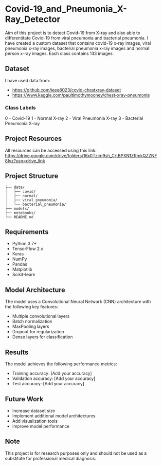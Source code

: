 # Covid-19_and_Pneumonia_X-Ray_Detector

Aim of this project is to detect Covid-19 from X-ray and also able to differentitate Covid-19 from viral pneumonia and bacterial pneumonia. I have created a custom dataset that contains covid-19 x-ray images, viral pneumonia x-ray images, bacterial pneumonia x-ray images and normal person x-ray images. Each class contains 133 images.

## Dataset
I have used data from:
- https://github.com/ieee8023/covid-chestxray-dataset
- https://www.kaggle.com/paultimothymooney/chest-xray-pneumonia

### Class Labels
0 - Covid-19
1 - Normal X-ray
2 - Viral Pneumonia X-ray
3 - Bacterial Pneumonia X-ray

## Project Resources
All resources can be accessed using this link:
https://drive.google.com/drive/folders/16x0Tzcn9sh_CrtBPXN1ZRmkQZZNF8Ivz?usp=drive_link

## Project Structure
```
├── data/
│   ├── covid/
│   ├── normal/
│   ├── viral_pneumonia/
│   └── bacterial_pneumonia/
├── models/
├── notebooks/
└── README.md
```

## Requirements
- Python 3.7+
- TensorFlow 2.x
- Keras
- NumPy
- Pandas
- Matplotlib
- Scikit-learn

## Model Architecture
The model uses a Convolutional Neural Network (CNN) architecture with the following key features:
- Multiple convolutional layers
- Batch normalization
- MaxPooling layers
- Dropout for regularization
- Dense layers for classification

## Results
The model achieves the following performance metrics:
- Training accuracy: [Add your accuracy]
- Validation accuracy: [Add your accuracy]
- Test accuracy: [Add your accuracy]

## Future Work
- Increase dataset size
- Implement additional model architectures
- Add visualization tools
- Improve model performance

## Note
This project is for research purposes only and should not be used as a substitute for professional medical diagnosis.
